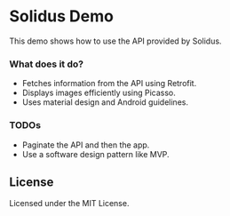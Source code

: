 # Solidus Demo

This demo shows how to use the API provided by Solidus.
### What does it do?

* Fetches information from the API using Retrofit.
* Displays images efficiently using Picasso.
* Uses material design and Android guidelines.

### TODOs

 - Paginate the API and then the app.
 - Use a software design pattern like MVP.

License
----
Licensed under the MIT License.
